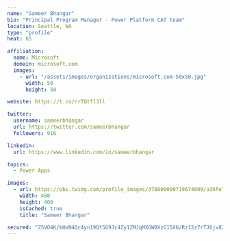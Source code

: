 ```yaml
---
name: "Sameer Bhangar"
bio: "Principal Program Manager - Power Platform CAT team"
location: Seattle, WA
type: "profile"
heat: 65

affiliation:
  name: Microsoft
  domain: microsoft.com
  images:
    - url: "/assets/images/organizations/microsoft.com-50x50.jpg"
      width: 50
      height: 50

website: https://t.co/nrTQtfl3ll

twitter:
  username: sameerbhangar
  url: https://twitter.com/sameerbhangar
  followers: 916

linkedin:
  url: https://www.linkedin.com/in/sameerbhangar

topics:
  - Power Apps

images:
  - url: https://pbs.twimg.com/profile_images/378800000719674009/a36fe7ddfab1778b76e5793772e43798_400x400.jpeg
    width: 400
    height: 400
    isCached: true
    title: "Sameer Bhangar"

secured: "ZSVO4K/kHxN4Qc4yn19Qt5G9Jc4Zy1ZMJqMXGW0XzG15X6/Rz12z7rTJ6jv82N+/4zrs8bwlMr1pjixO7aMtGf5lc5H8gsWx1dn/dKOABP/RZCE4F9HvHaTBTKEBCc3TJ2VcEAUhFX3Ub3QVQsPlyaHBwLUS6pzSCXY5y9MfbeR1MMIyp76RnMoDdi2wOW+zn32JL0Rb8fPfQ7lEqpMocxDlVbwDLt3Ie9MkTzYqRVuAAuQDEFWMlwbIwBdEMBqlDvbRh1De1OUbTWnicRehYfTgbs//DiSErZklzMcbgv/ZDuOyCfqa58DCkacMCgkeKbq4IOMFivHWXHVwmyx+V26FX/QZAR3AuPb/iEVj1eThU0cXHMFCGi6XQisxIspSE2Eq/aStC0/vln976SKppw==;CgsdhMXNAqeFrwBPEjVm4w=="
---
```


